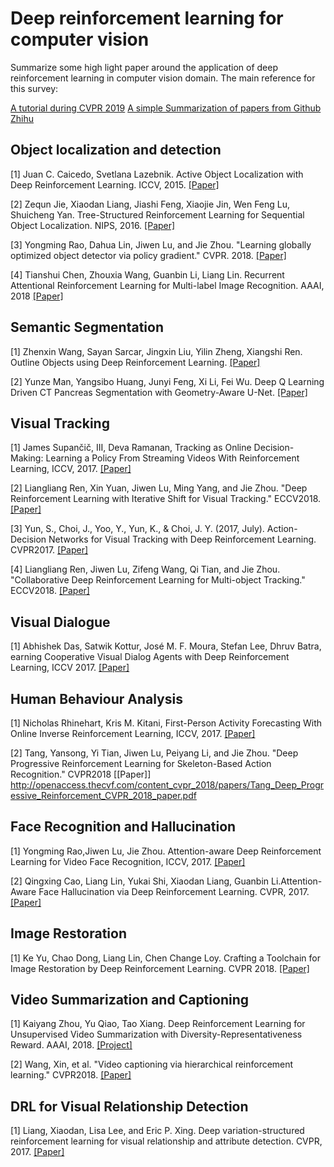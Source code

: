 # Deep reinforcement learning for computer vision

Summarize some high light paper around the application of deep reinforcement learning in computer vision domain. The main reference for this survey:

[A tutorial during CVPR 2019](http://ivg.au.tsinghua.edu.cn/DRLCV/)
[A simple Summarization of papers from Github](https://github.com/YapengTian/Reinforcement-learning-in-computer-vision)
[Zhihu](https://zhuanlan.zhihu.com/p/51202503)

## Object localization and detection
[1] Juan C. Caicedo, Svetlana Lazebnik. Active Object Localization with Deep Reinforcement Learning. ICCV, 2015. [[Paper]](https://arxiv.org/abs/1511.06015)

[2] Zequn Jie, Xiaodan Liang, Jiashi Feng, Xiaojie Jin, Wen Feng Lu, Shuicheng Yan. Tree-Structured Reinforcement Learning for Sequential Object Localization. NIPS, 2016. [[Paper]](https://arxiv.org/abs/1703.02710)

[3] Yongming Rao, Dahua Lin, Jiwen Lu, and Jie Zhou. "Learning globally optimized
object detector via policy gradient." CVPR. 2018. [[Paper]](http://openaccess.thecvf.com/content_cvpr_2018/papers/Rao_Learning_Globally_Optimized_CVPR_2018_paper.pdf)

[4] Tianshui Chen, Zhouxia Wang, Guanbin Li, Liang Lin. Recurrent Attentional Reinforcement Learning for Multi-label Image Recognition. AAAI, 2018 [[Paper]](https://arxiv.org/abs/1712.07465)

## Semantic Segmentation
[1] Zhenxin Wang, Sayan Sarcar, Jingxin Liu, Yilin Zheng, Xiangshi Ren. Outline Objects using Deep Reinforcement Learning.  [[Paper]](http://arxiv.org/abs/1804.04603)

[2] Yunze Man, Yangsibo Huang, Junyi Feng, Xi Li, Fei Wu. Deep Q Learning Driven CT Pancreas Segmentation with Geometry-Aware U-Net.  [[Paper]](https://arxiv.org/abs/1904.09120)


## Visual Tracking
[1] James Supančič, III, Deva Ramanan, Tracking as Online Decision-Making: Learning a Policy From Streaming Videos With Reinforcement Learning, ICCV, 2017. [[Paper]](https://arxiv.org/abs/1707.04991)

[2] Liangliang Ren, Xin Yuan, Jiwen Lu, Ming Yang, and Jie Zhou. "Deep Reinforcement
Learning with Iterative Shift for Visual Tracking." ECCV2018. [[Paper]](https://eccv2018.org/openaccess/content_ECCV_2018/papers/Liangliang_Ren_Deep_Reinforcement_Learning_ECCV_2018_paper.pdf)

[3] Yun, S., Choi, J., Yoo, Y., Yun, K., & Choi, J. Y. (2017, July). Action-Decision
Networks for Visual Tracking with Deep Reinforcement Learning. CVPR2017. [[Paper]](http://openaccess.thecvf.com/content_cvpr_2017/papers/Yun_Action-Decision_Networks_for_CVPR_2017_paper.pdf)

[4] Liangliang Ren, Jiwen Lu, Zifeng Wang, Qi Tian, and Jie Zhou. "Collaborative
Deep Reinforcement Learning for Multi-object Tracking." ECCV2018. [[Paper]](http://openaccess.thecvf.com/content_ECCV_2018/papers/Liangliang_Ren_Collaborative_Deep_Reinforcement_ECCV_2018_paper.pdf)

## Visual Dialogue
[1] Abhishek Das, Satwik Kottur, José M. F. Moura, Stefan Lee, Dhruv Batra, earning Cooperative Visual Dialog Agents with Deep Reinforcement Learning, ICCV 2017. [[Paper]](https://arxiv.org/abs/1703.06585)

## Human Behaviour Analysis
[1] Nicholas Rhinehart, Kris M. Kitani, First-Person Activity Forecasting With Online Inverse Reinforcement Learning, ICCV, 2017. [[Paper]](https://arxiv.org/abs/1612.07796)

[2] Tang, Yansong, Yi Tian, Jiwen Lu, Peiyang Li, and Jie Zhou. "Deep Progressive Reinforcement Learning for Skeleton-Based Action Recognition." CVPR2018 [[Paper]] http://openaccess.thecvf.com/content_cvpr_2018/papers/Tang_Deep_Progressive_Reinforcement_CVPR_2018_paper.pdf

## Face Recognition and Hallucination
[1] Yongming Rao,Jiwen Lu, Jie Zhou. Attention-aware Deep Reinforcement Learning for Video Face Recognition, ICCV, 2017. [[Paper]](https://pdfs.semanticscholar.org/f270/0e3d69d3cce2e0b1aea0d7f87e74aff437cd.pdf)

[2] Qingxing Cao, Liang Lin, Yukai Shi, Xiaodan Liang, Guanbin Li.Attention-Aware Face Hallucination via Deep Reinforcement Learning. CVPR, 2017. [[Paper]](https://arxiv.org/abs/1708.03132)

## Image Restoration
[1] Ke Yu, Chao Dong, Liang Lin, Chen Change Loy. Crafting a Toolchain for Image Restoration by Deep Reinforcement Learning. CVPR 2018. [[Paper]](https://arxiv.org/abs/1804.03312)


## Video Summarization and Captioning
[1] Kaiyang Zhou, Yu Qiao, Tao Xiang. Deep Reinforcement Learning for Unsupervised Video Summarization with Diversity-Representativeness Reward. AAAI, 2018. [[Project]](https://kaiyangzhou.github.io/)

[2] Wang, Xin, et al. "Video captioning via hierarchical reinforcement learning." CVPR2018. [[Paper]](https://arxiv.org/abs/1711.11135)

## DRL for Visual Relationship Detection

[1] Liang, Xiaodan, Lisa Lee, and Eric P. Xing. Deep variation-structured reinforcement
learning for visual relationship and attribute detection. CVPR, 2017. [[Paper]](https://arxiv.org/abs/1703.03054)
